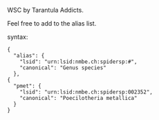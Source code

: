WSC by Tarantula Addicts.

Feel free to add to the alias list.

syntax: 
```
{
  "alias": {
    "lsid": "urn:lsid:nmbe.ch:spidersp:#",
    "canonical": "Genus species"
  },
{
  "pmet": {
    "lsid": "urn:lsid:nmbe.ch:spidersp:002352",
    "canonical": "Poecilotheria metallica"
  }
}
```
